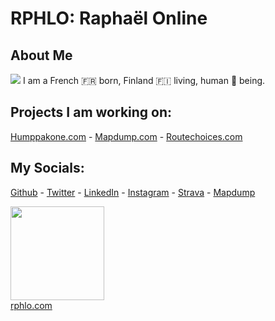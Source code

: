 # RPHLO: Raphaël Online

## About Me

![](https://cdn.rphlo.com/heart_beating.gif) I am a French 🇫🇷 born, Finland 🇫🇮 living, human 🧍 being.

## Projects I am working on:

[Humppakone.com](https://humppakone.com) - [Mapdump.com](https://mapdump.com) - [Routechoices.com](https://www.routechoices.com)

## My Socials:

[Github](https://github.com/rphlo) - [Twitter](https://twitter.com/rphlo) - [LinkedIn](https://www.linkedin.com/in/rphlo) - [Instagram](https://instagram.com/rphlo) - [Strava](https://strava.com/athletes/rphlo) - [Mapdump](https://mapdump.com/athletes/rphlo)


<a href="https://rphlo.com/"><img src="https://cdn.rphlo.com/qrweb.png" width="150px"/><br/>rphlo.com</a>
